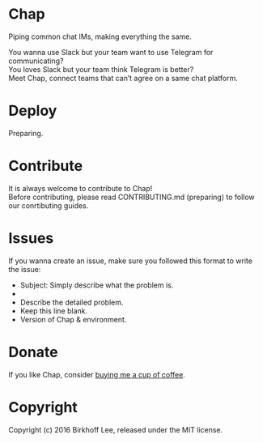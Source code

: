 # Chap
Piping common chat IMs, making everything the same.

You wanna use Slack but your team want to use Telegram for communicating?   
You loves Slack but your team think Telegram is better?  
Meet Chap, connect teams that can’t agree on a same chat platform.

# Deploy
Preparing.

# Contribute
It is always welcome to contribute to Chap!  
Before contributing, please read CONTRIBUTING.md (preparing) to follow our conrtibuting guides.

# Issues
If you wanna create an issue, make sure you followed this format to write the issue:

* Subject: Simply describe what the problem is.
* 
* Describe the detailed problem.
* Keep this line blank.
* Version of Chap & environment.

# Donate
If you like Chap, consider [buying me a cup of coffee](https://www.coinbase.com/birkhoff).  

# Copyright
Copyright (c) 2016 Birkhoff Lee, released under the MIT license.
